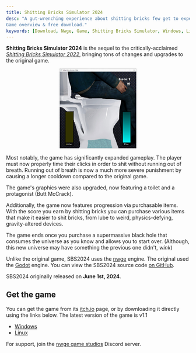 ```yaml
---
title: Shitting Bricks Simulator 2024
desc: "A gut-wrenching experience about shitting bricks few get to experience.
Game overview & free download."
keywords: [Download, Nwge, Game, Shitting Bricks Simulator, Windows, Linux]
---
```


**Shitting Bricks Simulator 2024** is the sequel to the critically-acclaimed
[*Shitting Bricks Simulator 2022*](sbs2022), bringing tons of changes and
upgrades to the original game.

<center>
  <img src="/static/Img/SBS2024.jpg" style="max-width: 15em" />
</center>

Most notably, the game has significantly expanded gameplay. The player must now
properly time their clicks in order to shit without running out of breath.
Running out of breath is now a much more severe punishment by causing a longer
cooldown compared to the original game.

The game's graphics were also upgraded, now featuring a toilet and a protagonist
(Butt McCrack).

Additionally, the game now features progression via purchasable items. With the
score you earn by shitting bricks you can purchase various items that make it
easier to shit bricks, from lube to weird, physics-defying, gravity-altered
devices.

The game ends once you purchase a supermassive black hole that consumes the
universe as you know and allows you to start over. (Although, this new universe
may have something the previous one didn't, *wink*)

Unlike the original game, SBS2024 uses the [nwge](nwge) engine. The original
used the [Godot] engine. You can view the SBS2024 source code [on
GitHub][GitHub].

SBS2024 originally released on **June 1st, 2024**.

## Get the game

You can get the game from its [itch.io][Itch] page, or by downloading it
directly using the links below. The latest version of the game is v1.1

* [Windows][StaticWin]
* [Linux][StaticLinux]

For support, join the [nwge game studios] Discord server.

[Itch]: https://qeaml.itch.io/sbs2024
[Godot]: https://godotengine.org
[GitHub]: https://github.com/qeaml/sbs2024
[StaticWin]: /static/Downloads/SBS2024-v1.1-WIN.7z
[StaticLinux]: /static/Downloads/SBS2024-v1.1-LINUX.7z
[nwge game studios]: https://discord.gg/y7GxumVE3G
